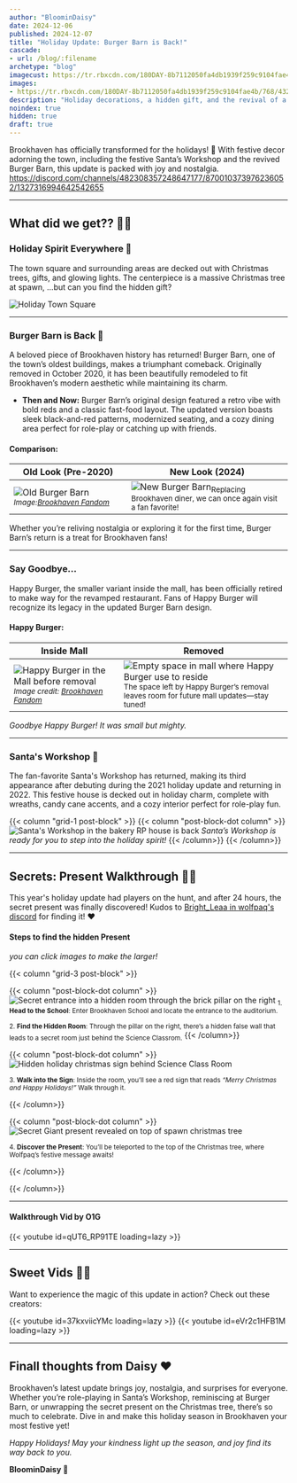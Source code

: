 ```yaml
---
author: "BloominDaisy"
date: 2024-12-06
published: 2024-12-07
title: "Holiday Update: Burger Barn is Back!"
cascade:
- url: /blog/:filename
archetype: "blog"
imagecust: https://tr.rbxcdn.com/180DAY-8b7112050fa4db1939f259c9104fae4b/768/432/Image/Png/noFilter
images:
- https://tr.rbxcdn.com/180DAY-8b7112050fa4db1939f259c9104fae4b/768/432/Image/Png/noFilter
description: "Holiday decorations, a hidden gift, and the revival of a beloved building in Brookhaven!"
noindex: true
hidden: true
draft: true
---
```


Brookhaven has officially transformed for the holidays! 🎄 With festive decor adorning the town, including the festive Santa’s Workshop and the revived Burger Barn, this update is packed with joy and nostalgia.
https://discord.com/channels/482308357248647177/870010373976236052/1327316994642542655

---

## What did we get?? 🎅✨

### Holiday Spirit Everywhere 🎁  
The town square and surrounding areas are decked out with Christmas trees, gifts, and glowing lights. The centerpiece is a massive Christmas tree at spawn, ...but can you find the hidden gift?

![Holiday Town Square](/images/blog/holiday_square.png)

---

### Burger Barn is Back 🍔  
A beloved piece of Brookhaven history has returned! Burger Barn, one of the town’s oldest buildings, makes a triumphant comeback. Originally removed in October 2020, it has been beautifully remodeled to fit Brookhaven’s modern aesthetic while maintaining its charm.

- **Then and Now:** Burger Barn’s original design featured a retro vibe with bold reds and a classic fast-food layout. The updated version boasts sleek black-and-red patterns, modernized seating, and a cozy dining area perfect for role-play or catching up with friends.

#### Comparison:  
| **Old Look (Pre-2020)**                     | **New Look (2024)**                     |
|---------------------------------------------|------------------------------------------|
| ![Old Burger Barn](/images/blog/burger_barn_old.webp)<sub>_Image:[Brookhaven Fandom](https://official-brookhaven.fandom.com/wiki/Official_Brookhaven_Wiki)_</sub> | ![New Burger Barn](/images/blog/burger_barn_new.png?height=auto&width=900px)<sub>Replacing Brookhaven diner, we can once again visit a fan favorite!<sub> |


Whether you’re reliving nostalgia or exploring it for the first time, Burger Barn’s return is a treat for Brookhaven fans!

---

### Say Goodbye...

Happy Burger, the smaller variant inside the mall, has been officially retired to make way for the revamped restaurant. Fans of Happy Burger will recognize its legacy in the updated Burger Barn design.

#### Happy Burger:  
| **Inside Mall**                     | **Removed**                     |
|---------------------------------------------|------------------------------------------|
| ![Happy Burger in the Mall before removal](/images/blog/Happy_Burger.webp) <sub>_Image credit: [Brookhaven Fandom](https://official-brookhaven.fandom.com/wiki/Official_Brookhaven_Wiki)_</sub>| ![Empty space in mall where Happy Burger use to reside](/images/blog/happy_burger_removed_in_mall.png?height=auto&width=700px) <sub>The space left by Happy Burger’s removal leaves room for future mall updates—stay tuned!</sub>|

*Goodbye Happy Burger! It was small but mighty.*

---

### Santa's Workshop 🎅
The fan-favorite Santa's Workshop has returned, making its third appearance after debuting during the 2021 holiday update and returning in 2022. This festive house is decked out in holiday charm, complete with wreaths, candy cane accents, and a cozy interior perfect for role-play fun.



{{< column "grid-1 post-block" >}}
{{< column "post-block-dot column" >}}
![Santa's Workshop in the bakery RP house is back](/images/blog/santas_workshop.png)
*Santa’s Workshop is ready for you to step into the holiday spirit!*
{{< /column>}}
{{< /column>}}

---

## Secrets: Present Walkthrough 🎁🎄  

This year's holiday update had players on the hunt, and after 24 hours, the secret present was finally discovered! Kudos to [Bright_Leaa in wolfpaq's discord](https://discord.com/channels/482308357248647177/870010373976236052/1314958944715931669) for finding it! :heart:


#### Steps to find the hidden Present

_you can click images to make the larger!_

{{< column "grid-3 post-block" >}}

{{< column "post-block-dot column" >}}
![Secret entrance into a hidden room through the brick pillar on the right](/images/blog/secret_present_enter_through_pillar_on_right.png) 
<sub>1. **Head to the School**: Enter Brookhaven School and locate the entrance to the auditorium.</sub>

<sub>2. **Find the Hidden Room**: Through the pillar on the right, there’s a hidden false wall that leads to a secret room just behind the Science Classrom.</sub>
{{< /column>}}

{{< column "post-block-dot column" >}}
![Hidden holiday christmas sign behind Science Class Room](/images/blog/secret_present_hidden_sign.png)

<sub>3. **Walk into the Sign**: Inside the room, you’ll see a red sign that reads _“Merry Christmas and Happy Holidays!”_ Walk through it.</sub>


{{< /column>}}

{{< column "post-block-dot column" >}}
![Secret Giant present revealed on top of spawn christmas tree](/images/blog/secret_present_found.png)

<sub>4. **Discover the Present**: You’ll be teleported to the top of the Christmas tree, where Wolfpaq’s festive message awaits!</sub>

{{< /column>}}

{{< /column>}}

---

#### Walkthrough Vid by O1G

<div class="grid-1 post-vid-dot">
{{< youtube id=qUT6_RP91TE loading=lazy >}}
</div>

---

## Sweet Vids 🎥✨
Want to experience the magic of this update in action? Check out these creators:

<div class="grid-2 post-vid-dot">
{{< youtube id=37kxviicYMc loading=lazy >}}
{{< youtube id=eVr2c1HFB1M loading=lazy >}}
</div>

---

## Finall thoughts from Daisy :heart:

Brookhaven’s latest update brings joy, nostalgia, and surprises for everyone. Whether you’re role-playing in Santa’s Workshop, reminiscing at Burger Barn, or unwrapping the secret present on the Christmas tree, there’s so much to celebrate. Dive in and make this holiday season in Brookhaven your most festive yet!



_Happy Holidays! May your kindness light up the season, and joy find its way back to you._


**BloominDaisy 💜** 
